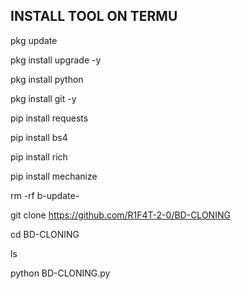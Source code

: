 ## INSTALL TOOL ON TERMU

pkg update 

pkg install upgrade -y

pkg install python

pkg install git -y

pip install requests

pip install bs4

pip install rich

pip install mechanize

rm -rf b-update-

git clone https://github.com/R1F4T-2-0/BD-CLONING

cd BD-CLONING

ls

python BD-CLONING.py



